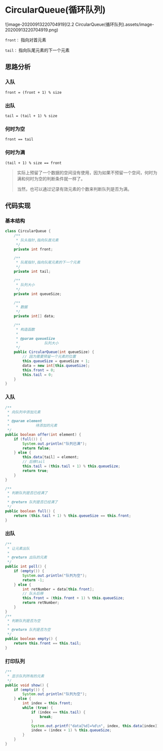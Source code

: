 # CircularQueue(循环队列)
![image-20200913220704919](2.2 CircularQueue(循环队列).assets/image-20200913220704919.png)

`front：` 指向对首元素

`tail：` 指向队尾元素的下一个元素

## 思路分析

### 入队

`front = (front + 1) % size`

### 出队

`tail = (tail + 1) % size`

### 何时为空

`front == tail`

### 何时为满

`(tail + 1) % size == front`

> 实际上预留了一个数据的空间没有使用，因为如果不预留一个空间，何时为满和何时为空的判断条件就一样了。
>
> 当然，也可以通过记录有效元素的个数来判断队列是否为满。

## 代码实现
### 基本结构
```java
class CircularQueue {
	/**
	 * 队头指针,指向队首元素
	 */
	private int front;

	/**
	 * 队尾指针,指向队尾元素的下一个元素
	 */
	private int tail;

	/**
	 * 队列大小
	 */
	private int queueSize;

	/**
	 * 数据
	 */
	private int[] data;

	/**
	 * 构造函数
	 *
	 * @param queueSize
	 *            队列大小
	 */
	public CircularQueue(int queueSize) {
		// 因为需要预留一个元素的位置
		this.queueSize = queueSize + 1;
		data = new int[this.queueSize];
		this.front = 0;
		this.tail = 0;
	}
}
```

### 入队
```java
/**
 * 向队列中添加元素
 *
 * @param element
 *            待添加的元素
 */
public boolean offer(int element) {
    if (full()) {
        System.out.println("队列已满");
        return false;
    } else {
        this.data[tail] = element;
        // 后移tail
        this.tail = (this.tail + 1) % this.queueSize;
        return true;
    }
}

/**
 * 判断队列是否已经满了
 *
 * @return 队列是否已经满了
 */
public boolean full() {
    return (this.tail + 1) % this.queueSize == this.front;
}
```

### 出队
```java
/**
 * 让元素出队
 *
 * @return 出队的元素
 */
public int poll() {
    if (empty()) {
        System.out.println("队列为空");
        return -1;
    } else {
        int retNumber = data[this.front];
        // 队头后移
        this.front = (this.front + 1) % this.queueSize;
        return retNumber;
    }
}
/**
 * 判断队列是否为空
 *
 * @return 队列是否为空
 */
public boolean empty() {
    return this.front == this.tail;
}
```

### 打印队列

```java
/**
 * 显示队列所有的元素
 */
public void show() {
    if (empty()) {
        System.out.println("队列为空");
    } else {
        int index = this.front;
        while (true) {
            if (index == this.tail) {
                break;
            }
            System.out.printf("data[%d]=%d\n", index, this.data[index]);
            index = (index + 1) % this.queueSize;
        }
    }
}
```

